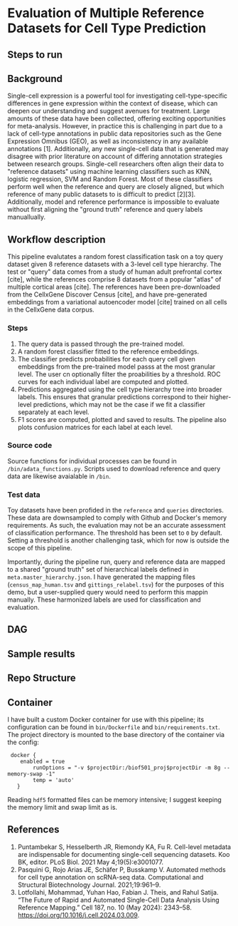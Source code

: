 # Evaluation of Multiple Reference Datasets for Cell Type Prediction

## Steps to run



## Background

Single-cell expression is a powerful tool for investigating cell-type-specific differences in gene expression within the context of disease, which can deepen our understanding and suggest avenues for treatment. Large amounts of these data have been collected, offering exciting opportunities for meta-analysis. However, in practice this is challenging in part due to a lack of cell-type annotations in public data repositories such as the Gene Expression Omnibus (GEO), as well as inconsistency in any available annotations [1]. Additionally, any new single-cell data that is generated may disagree with prior literature on account of differing annotation strategies between research groups. Single-cell researchers often align their data to "reference datasets" using machine learning classifiers such as KNN, logistic regression, SVM and Random Forest. Most of these classifiers perform well when the reference and query are closely aligned, but which reference of many public datasets to is difficult to predict [2][3]. Additionally, model and reference performance is impossible to evaluate without first aligning the "ground truth" reference and query labels manuallually.

## Workflow description

This pipeline evalutates a random forest classification task on a toy query dataset given 8 reference datasets with a 3-level cell type hierarchy. The test or "query" data comes from a study of human adult prefrontal cortex [cite], while the references comprise 8 datasets from a popular "atlas" of multiple cortical areas [cite]. The references have been pre-downloaded from the CellxGene Discover Census [cite], and have pre-generated embeddings from a variational autoencoder model [cite] trained on all cells in the CellxGene data corpus. 

### Steps
1. The query data is passed through the pre-trained model.
2. A random forest classifier fitted to the reference embeddings. 
3. The classifier predicts probabilities for each query cell given embeddings from the pre-trained model passs at the most granular level. The user cn optionally filter the proabilities by a threshold. ROC curves for each individual label are computed and plotted.
4. Predictions aggregated using the cell type hierarchy tree into broader labels. This ensures that granular predictions correspond to their higher-level predictions, which may not be the case if we fit a classifier separately at each level.
5. F1 scores are computed, plotted and saved to results. The pipeline also plots confusion matrices for each label at each level.

### Source code 

Source functions for individual processes can be found in `/bin/adata_functions.py`. Scripts used to download reference and query data are likewise avaialable in `/bin`.

### Test data
Toy datasets have been profided in the `reference` and `queries` directories. These data are downsampled to comply with Github and Docker's memory requirements. As such, the evaluation may not be an accurate assessment of classification performance. The threshold has been set to `0` by default. Setting a threshold is another challenging task, which for now is outside the scope of this pipeline.

Importantly, during the pipeline run, query and reference data are mapped to a shared "ground truth" set of hierarchical labels defined in `meta.master_hierarchy.json`. I have generated the mapping files (`census_map_human.tsv` and `gittings_relabel.tsv`) for the purposes of this demo, but a user-supplied query would need to perform this mappin manually. These harmonized labels are used for classification and evaluation.

## DAG

## Sample results

## Repo Structure

## Container

I have built a custom Docker container for use with this pipeline; its configuration can be found in `bin/Dockerfile` and `bin/requirements.txt`. The project directory is mounted to the base directory of the container via the config:

```
 docker { 
  	enabled = true
        runOptions = "-v $projectDir:/biof501_proj$projectDir -m 8g --memory-swap -1"
        temp = 'auto'
   }	 
```
Reading `hdf5` formatted files can be memory intensive; I suggest keeping the memory limit and swap limit as is. 

## References

1. Puntambekar S, Hesselberth JR, Riemondy KA, Fu R. Cell-level metadata are indispensable for documenting single-cell sequencing datasets. Koo BK, editor. PLoS Biol. 2021 May 4;19(5):e3001077.
2. Pasquini G, Rojo Arias JE, Schäfer P, Busskamp V. Automated methods for cell type annotation on scRNA-seq data. Computational and Structural Biotechnology Journal. 2021;19:961–9.
3. Lotfollahi, Mohammad, Yuhan Hao, Fabian J. Theis, and Rahul Satija. “The Future of Rapid and Automated Single-Cell Data Analysis Using Reference Mapping.” Cell 187, no. 10 (May 2024): 2343–58. https://doi.org/10.1016/j.cell.2024.03.009.

